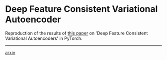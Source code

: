 # Deep Feature Consistent Variational Autoencoder

Reproduction of the results of [this paper](http://ieeexplore.ieee.org/document/7926714/) on 'Deep Feature Consistent Variational Autoencoders' in PyTorch.

---

[arxiv](https://arxiv.org/abs/1610.00291)